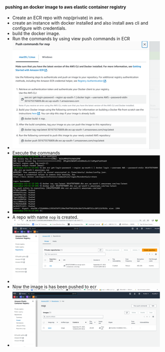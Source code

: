#### pushing an docker image to aws elastic container registry
* Create an ECR repo with nop(private) in aws.
* create an instance with docker installed and also install aws cli and configure with credentials.
* build the docker image.
* Run the commands by using view push commands in ECR
* ![preview](images/1.png)
* Execute the commands 
* ![preview](images/2.png)
* A repo with name `nop` is created.
* ![preview](images/3.png)
* Now the image is has been pushed to ecr 
* ![preview](images/4.png)

